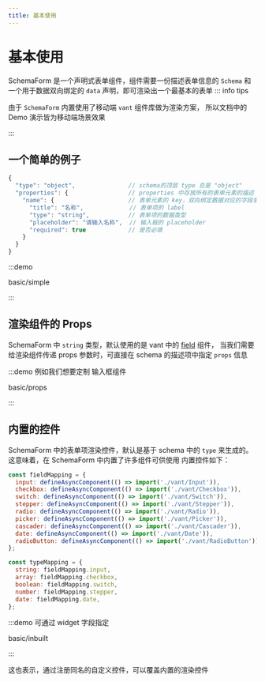 ```yaml
---
title: 基本使用
---
```


# 基本使用

SchemaForm 是一个声明式表单组件，组件需要一份描述表单信息的 `Schema` 和一个用于数据双向绑定的 `data` 声明，即可渲染出一个最基本的表单
::: info tips

由于 `SchemaForm` 内置使用了移动端 `vant` 组件库做为渲染方案，
所以文档中的 Demo 演示皆为移动端场景效果

:::

## 一个简单的例子

```js
{
  "type": "object",               // schema的顶层 type 总是 "object"
  "properties": {                 // properties 中存放所有的表单元素的描述
    "name": {                     // 表单元素的 key，双向绑定数据对应的字段名
      "title": "名称",             // 表单项的 label
      "type": "string",           // 表单项的数据类型
      "placeholder": "请输入名称",  // 输入框的 placeholder
      "required": true            // 是否必填
    }
  }
}

```

:::demo

basic/simple

:::

## 渲染组件的 Props

SchemaForm 中 `string` 类型，默认使用的是 vant 中的 [field](https://vant-contrib.gitee.io/vant/v4/#/zh-CN/field) 组件，
当我们需要给渲染组件传递 props 参数时，可直接在 schema 的描述项中指定 `props` 信息

:::demo 例如我们想要定制 输入框组件

basic/props

:::

## 内置的控件

SchemaForm 中的表单项渲染控件，默认是基于 schema 中的 `type` 来生成的。  
这意味着，在 SchemaForm 中内置了许多组件可供使用
内置控件如下：

```js
const fieldMapping = {
  input: defineAsyncComponent(() => import('./vant/Input')),
  checkbox: defineAsyncComponent(() => import('./vant/Checkbox')),
  switch: defineAsyncComponent(() => import('./vant/Switch')),
  stepper: defineAsyncComponent(() => import('./vant/Stepper')),
  radio: defineAsyncComponent(() => import('./vant/Radio')),
  picker: defineAsyncComponent(() => import('./vant/Picker')),
  cascader: defineAsyncComponent(() => import('./vant/Cascader')),
  date: defineAsyncComponent(() => import('./vant/Date')),
  radioButton: defineAsyncComponent(() => import('./vant/RadioButton')),
};

const typeMapping = {
  string: fieldMapping.input,
  array: fieldMapping.checkbox,
  boolean: fieldMapping.switch,
  number: fieldMapping.stepper,
  date: fieldMapping.date,
};
```

:::demo 可通过 widget 字段指定

basic/inbuilt

:::

这也表示，通过注册同名的自定义控件，可以覆盖内置的渲染控件
